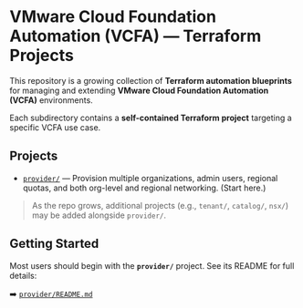 # VMware Cloud Foundation Automation (VCFA) — Terraform Projects

This repository is a growing collection of **Terraform automation blueprints** for managing and extending **VMware Cloud Foundation Automation (VCFA)** environments.

Each subdirectory contains a **self-contained Terraform project** targeting a specific VCFA use case.

## Projects

- [`provider/`](./provider) — Provision multiple organizations, admin users, regional quotas, and both org-level and regional networking. (Start here.)

> As the repo grows, additional projects (e.g., `tenant/`, `catalog/`, `nsx/`) may be added alongside `provider/`.

## Getting Started

Most users should begin with the **`provider/`** project. See its README for full details:

➡️ [`provider/README.md`](./provider/README.md)
